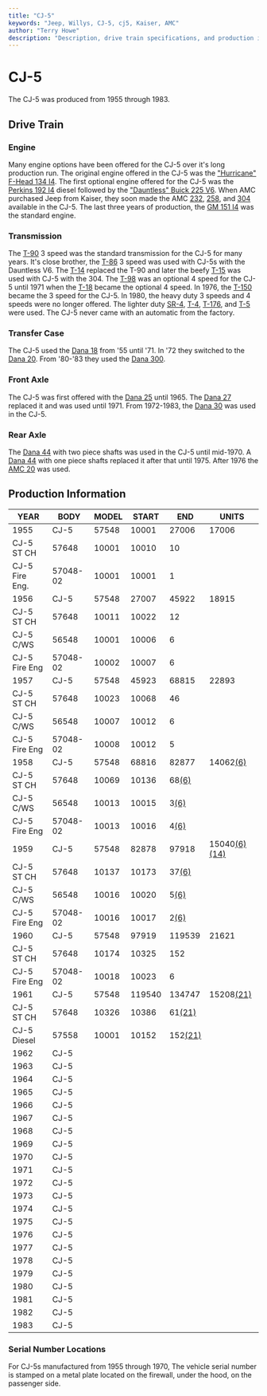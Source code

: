 ```yaml
---
title: "CJ-5"
keywords: "Jeep, Willys, CJ-5, cj5, Kaiser, AMC"
author: "Terry Howe"
description: "Description, drive train specifications, and production information for the Jeep CJ-5"
---
```


# CJ-5

The CJ-5 was produced from 1955 through 1983.

## Drive Train

### Engine

Many engine options have been offered for the CJ-5 over it's long production run. The original engine offered in the CJ-5 was the ["Hurricane" F-Head 134 I4](/engine/factory/hurricane134.md). The first optional engine offered for the CJ-5 was the [Perkins 192 I4](/engine/factory/perkins192.md) diesel followed by the ["Dauntless" Buick 225 V6](/engine/factory/dauntless225.md). When AMC purchased Jeep from Kaiser, they soon made the AMC [232](/engine/factory/amc232.md), [258](/engine/factory/amc258.md), and [304](/engine/factory/amc304.md) available in the CJ-5. The last three years of production, the [GM 151 I4](/engine/factory/gm151.md) was the standard engine.

### Transmission

The [T-90](/transmission/factory/t90.md) 3 speed was the standard transmission for the CJ-5 for many years. It's close brother, the [T-86](/transmission/factory/t86.md) 3 speed was used with CJ-5s with the Dauntless V6. The [T-14](/transmission/factory/t14.md) replaced the T-90 and later the beefy [ T-15](/transmission/factory/t15.md) was used with CJ-5 with the 304. The [ T-98](/transmission/factory/t18.md) was an optional 4 speed for the CJ-5 until 1971 when the [T-18](/transmission/factory/t18.md) became the optional 4 speed. In 1976, the [T-150](/transmission/factory/t150.md) became the 3 speed for the CJ-5. In 1980, the heavy duty 3 speeds and 4 speeds were no longer offered. The lighter duty [SR-4](/transmission/factory/t4.md), [T-4](/transmission/factory/t4.md), [T-176](/transmission/factory/t176.md), and [T-5](/transmission/factory/t5.md) were used. The CJ-5 never came with an automatic from the factory. 

### Transfer Case

The CJ-5 used the [Dana 18](/xfer/factory/d18.md) from '55 until '71. In '72 they switched to the [Dana 20](/xfer/factory/d20.md). From '80-'83 they used the [Dana 300](/xfer/factory/d300.md). 

### Front Axle

The CJ-5 was first offered with the [Dana 25](/axle/factory/d25.md) until 1965. The [Dana 27](/axle/factory/d27.md) replaced it and was used until 1971. From 1972-1983, the [Dana 30](/axle/factory/d30.md) was used in the CJ-5. 

### Rear Axle

The [Dana 44](/axle/factory/d44.md) with two piece shafts was used in the CJ-5 until mid-1970. A [Dana 44](/axle/factory/d44.md) with one piece shafts replaced it after that until 1975. After 1976 the [AMC 20](/axle/factory/amc20.md) was used. 

## Production Information

| YEAR           | BODY     | MODEL | START  | END                     | UNITS                                       |
|----------------|----------|-------|--------|-------------------------|---------------------------------------------|
| 1955           | CJ-5     | 57548 | 10001  | 27006                   | 17006                                       |
| CJ-5 ST CH     | 57648    | 10001 | 10010  | 10                      |                                             |
| CJ-5 Fire Eng. | 57048-02 | 10001 | 10001  | 1                       |                                             |
| 1956           | CJ-5     | 57548 | 27007  | 45922                   | 18915                                       |
| CJ-5 ST CH     | 57648    | 10011 | 10022  | 12                      |                                             |
| CJ-5 C/WS      | 56548    | 10001 | 10006  | 6                       |                                             |
| CJ-5 Fire Eng  | 57048-02 | 10002 | 10007  | 6                       |                                             |
| 1957           | CJ-5     | 57548 | 45923  | 68815                   | 22893                                       |
| CJ-5 ST CH     | 57648    | 10023 | 10068  | 46                      |                                             |
| CJ-5 C/WS      | 56548    | 10007 | 10012  | 6                       |                                             |
| CJ-5 Fire Eng  | 57048-02 | 10008 | 10012  | 5                       |                                             |
| 1958           | CJ-5     | 57548 | 68816  | 82877                   | 14062[(6)](/history/#6)                     |
| CJ-5 ST CH     | 57648    | 10069 | 10136  | 68[(6)](/history/#6)    |                                             |
| CJ-5 C/WS      | 56548    | 10013 | 10015  | 3[(6)](/history/#6)     |                                             |
| CJ-5 Fire Eng  | 57048-02 | 10013 | 10016  | 4[(6)](/history/#6)     |                                             |
| 1959           | CJ-5     | 57548 | 82878  | 97918                   | 15040[(6)](/history/#6)[(14)](/history/#14) |
| CJ-5 ST CH     | 57648    | 10137 | 10173  | 37[(6)](/history/#6)    |                                             |
| CJ-5 C/WS      | 56548    | 10016 | 10020  | 5[(6)](/history/#6)     |                                             |
| CJ-5 Fire Eng  | 57048-02 | 10016 | 10017  | 2[(6)](/history/#6)     |                                             |
| 1960           | CJ-5     | 57548 | 97919  | 119539                  | 21621                                       |
| CJ-5 ST CH     | 57648    | 10174 | 10325  | 152                     |                                             |
| CJ-5 Fire Eng  | 57048-02 | 10018 | 10023  | 6                       |                                             |
| 1961           | CJ-5     | 57548 | 119540 | 134747                  | 15208[(21)](/history/#21)                   |
| CJ-5 ST CH     | 57648    | 10326 | 10386  | 61[(21)](/history/#21)  |                                             |
| CJ-5 Diesel    | 57558    | 10001 | 10152  | 152[(21)](/history/#21) |                                             |
| 1962           | CJ-5     |       |        |                         |                                             |
| 1963           | CJ-5     |       |        |                         |                                             |
| 1964           | CJ-5     |       |        |                         |                                             |
| 1965           | CJ-5     |       |        |                         |                                             |
| 1966           | CJ-5     |       |        |                         |                                             |
| 1967           | CJ-5     |       |        |                         |                                             |
| 1968           | CJ-5     |       |        |                         |                                             |
| 1969           | CJ-5     |       |        |                         |                                             |
| 1970           | CJ-5     |       |        |                         |                                             |
| 1971           | CJ-5     |       |        |                         |                                             |
| 1972           | CJ-5     |       |        |                         |                                             |
| 1973           | CJ-5     |       |        |                         |                                             |
| 1974           | CJ-5     |       |        |                         |                                             |
| 1975           | CJ-5     |       |        |                         |                                             |
| 1976           | CJ-5     |       |        |                         |                                             |
| 1977           | CJ-5     |       |        |                         |                                             |
| 1978           | CJ-5     |       |        |                         |                                             |
| 1979           | CJ-5     |       |        |                         |                                             |
| 1980           | CJ-5     |       |        |                         |                                             |
| 1981           | CJ-5     |       |        |                         |                                             |
| 1982           | CJ-5     |       |        |                         |                                             |
| 1983           | CJ-5     |       |        |                         |                                             |

### Serial Number Locations

For CJ-5s manufactured from 1955 through 1970, The vehicle serial number is stamped on a metal plate located on the firewall, under the hood, on the passenger side.